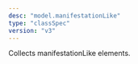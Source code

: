 ```yaml
---
desc: "model.manifestationLike"
type: "classSpec"
version: "v3"
---
```


Collects manifestationLike elements.